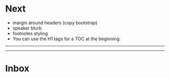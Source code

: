 # Next

* margin around headers (copy bootstrap)
* speaker blurb
* footnotes styling
* You can use the H1 tags for a TOC at the beginning.

---

---

# Inbox
